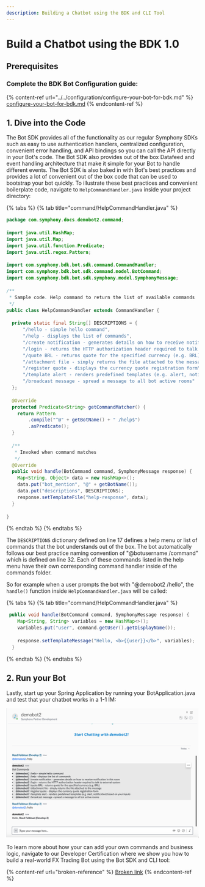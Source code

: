 ```yaml
---
description: Building a Chatbot using the BDK and CLI Tool
---
```


# Build a Chatbot using the BDK 1.0

## Prerequisites

### Complete the BDK Bot Configuration guide:

{% content-ref url="../../configuration/configure-your-bot-for-bdk.md" %}
[configure-your-bot-for-bdk.md](../../configuration/configure-your-bot-for-bdk.md)
{% endcontent-ref %}

## 1. Dive into the Code

The Bot SDK provides all of the functionality as our regular Symphony SDKs such as easy to use authentication handlers, centralized configuration, convenient error handling, and API bindings so you can call the API directly in your Bot's code. The Bot SDK also provides out of the box Datafeed and event handling architecture that make it simple for your Bot to handle different events. The Bot SDK is also baked in with Bot's best practices and provides a lot of convenient out of the box code that can be used to bootstrap your bot quickly. To illustrate these best practices and convenient boilerplate code, navigate to `HelpCommandHandler.java` inside your project directory:

{% tabs %}
{% tab title="command/HelpCommandHandler.java" %}
```java
package com.symphony.docs.demobot2.command;

import java.util.HashMap;
import java.util.Map;
import java.util.function.Predicate;
import java.util.regex.Pattern;

import com.symphony.bdk.bot.sdk.command.CommandHandler;
import com.symphony.bdk.bot.sdk.command.model.BotCommand;
import com.symphony.bdk.bot.sdk.symphony.model.SymphonyMessage;

/**
 * Sample code. Help command to return the list of available commands
 */
public class HelpCommandHandler extends CommandHandler {

  private static final String[] DESCRIPTIONS = {
      "/hello - simple hello command",
      "/help - displays the list of commands",
      "/create notification - generates details on how to receive notification in this room",
      "/login - returns the HTTP authorization header required to talk to external system",
      "/quote BRL - returns quote for the specified currency (e.g. BRL)",
      "/attachment file - simply returns the file attached to the message",
      "/register quote - displays the currency quote registration form",
      "/template alert - renders predefined templates (e.g. alert, notification) based on your inputs",
      "/broadcast message - spread a message to all bot active rooms"
  };

  @Override
  protected Predicate<String> getCommandMatcher() {
    return Pattern
        .compile("^@" + getBotName() + " /help$")
        .asPredicate();
  }

  /**
   * Invoked when command matches
   */
  @Override
  public void handle(BotCommand command, SymphonyMessage response) {
    Map<String, Object> data = new HashMap<>();
    data.put("bot_mention", "@" + getBotName());
    data.put("descriptions", DESCRIPTIONS);
    response.setTemplateFile("help-response", data);
  }

}
```
{% endtab %}
{% endtabs %}

The `DESCRIPTIONS` dictionary defined on line 17 defines a help menu or list of commands that the bot understands out of the box. The bot automatically follows our best practice naming convention of "@botusername /command" which is defined on line 32. Each of these commands listed in the help menu have their own corresponding command handler inside of the commands folder.

So for example when a user prompts the bot with "@demobot2 /hello", the `handle()` function inside `HelpCommandHandler.java` will be called:

{% tabs %}
{% tab title="command/HelpCommandHandler.java" %}
```java
 public void handle(BotCommand command, SymphonyMessage response) {
    Map<String, String> variables = new HashMap<>();
    variables.put("user", command.getUser().getDisplayName());

    response.setTemplateMessage("Hello, <b>{{user}}</b>", variables);
  }
```
{% endtab %}
{% endtabs %}

## 2.  Run your Bot

Lastly, start up your Spring Application by running your BotApplication.java and test that your chatbot works in a 1-1 IM:

![](<../../../.gitbook/assets/screen-shot-2020-07-11-at-6.31.58-pm (1).png>)

To learn more about how your can add your own commands and business logic, navigate to our Developer Certification where we show you how to build a real-world FX Trading Bot using the Bot SDK and CLI tool:

{% content-ref url="broken-reference" %}
[Broken link](broken-reference)
{% endcontent-ref %}
